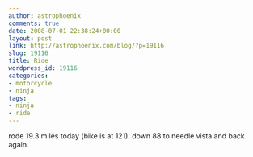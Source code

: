 ```yaml
---
author: astrophoenix
comments: true
date: 2008-07-01 22:38:24+00:00
layout: post
link: http://astrophoenix.com/blog/?p=19116
slug: 19116
title: Ride
wordpress_id: 19116
categories:
- motorcycle
- ninja
tags:
- ninja
- ride
---
```


rode 19.3 miles today (bike is at 121). down 88 to needle vista and back again.
